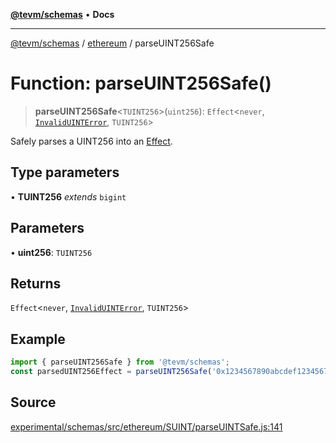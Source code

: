 [**@tevm/schemas**](../../README.md) • **Docs**

***

[@tevm/schemas](../../modules.md) / [ethereum](../README.md) / parseUINT256Safe

# Function: parseUINT256Safe()

> **parseUINT256Safe**\<`TUINT256`\>(`uint256`): `Effect`\<`never`, [`InvalidUINTError`](../classes/InvalidUINTError.md), `TUINT256`\>

Safely parses a UINT256 into an [Effect](https://www.effect.website/docs/essentials/effect-type).

## Type parameters

• **TUINT256** *extends* `bigint`

## Parameters

• **uint256**: `TUINT256`

## Returns

`Effect`\<`never`, [`InvalidUINTError`](../classes/InvalidUINTError.md), `TUINT256`\>

## Example

```ts
import { parseUINT256Safe } from '@tevm/schemas';
const parsedUINT256Effect = parseUINT256Safe('0x1234567890abcdef1234567890abcdef12345678');
```

## Source

[experimental/schemas/src/ethereum/SUINT/parseUINTSafe.js:141](https://github.com/evmts/tevm-monorepo/blob/main/experimental/schemas/src/ethereum/SUINT/parseUINTSafe.js#L141)
